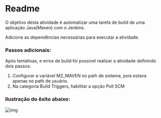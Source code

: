 # Readme

O objetivo desta atividade é automatizar uma tarefa de build de uma aplicação Java(Maven) com o Jenkins.

Adicione as dependências necessárias para executar a atividade.



### Passos adicionais:

Após tentativas, e erros de build foi possível realizar a atividade definindo dois passos:



1. Configurar a variável M2_MAVEN no path de sistema, pois estava apenas no path  de usuário.
2. Na categoria Build Triggers, habilitar a opção Poll SCM



### Ilustração do êxito abaixo:



![img](https://i.imgur.com/Xhgba2y.png)